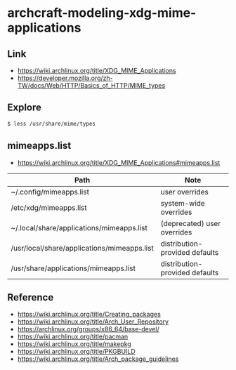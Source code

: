 
# archcraft-modeling-xdg-mime-applications


## Link

* https://wiki.archlinux.org/title/XDG_MIME_Applications
* https://developer.mozilla.org/zh-TW/docs/Web/HTTP/Basics_of_HTTP/MIME_types


## Explore

``` sh
$ less /usr/share/mime/types
```

## mimeapps.list

* https://wiki.archlinux.org/title/XDG_MIME_Applications#mimeapps.list

| Path | Note |
| --- | --- |
| ~/.config/mimeapps.list | user overrides |
| /etc/xdg/mimeapps.list | system-wide overrides |
| ~/.local/share/applications/mimeapps.list | (deprecated) user overrides |
| /usr/local/share/applications/mimeapps.list  | distribution-provided defaults |
| /usr/share/applications/mimeapps.list  | distribution-provided defaults |


## Reference

* https://wiki.archlinux.org/title/Creating_packages
* https://wiki.archlinux.org/title/Arch_User_Repository
* https://archlinux.org/groups/x86_64/base-devel/
* https://wiki.archlinux.org/title/pacman
* https://wiki.archlinux.org/title/makepkg
* https://wiki.archlinux.org/title/PKGBUILD
* https://wiki.archlinux.org/title/Arch_package_guidelines
